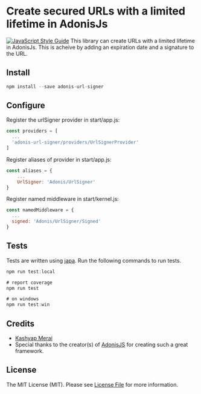 # Create secured URLs with a limited lifetime in AdonisJs
[![JavaScript Style Guide](https://img.shields.io/badge/code_style-standard-brightgreen.svg)](https://standardjs.com)
This library can create URLs with a limited lifetime in AdonisJs. This is acheive by adding an expiration date and a signature to the URL.

## Install
```js
npm install --save adonis-url-signer
```

## Configure
Register the urlSigner provider in start/app.js:
```js
const providers = [
  ...
  'adonis-url-signer/providers/UrlSignerProvider'
]
```
Register aliases of provider in start/app.js:
```js
const aliases = {
    ...
    UrlSigner: 'Adonis/UrlSigner'
}
```
Register named middleware in start/kernel.js:
```js
const namedMiddleware = {
  ...
  signed: 'Adonis/UrlSigner/Signed'
}
```

## Tests
Tests are written using [japa](http://github.com/thetutlage/japa). Run the following commands to run tests.
```js
npm run test:local

# report coverage
npm run test

# on windows
npm run test:win
```


## Credits

- [Kashyap Merai](https://github.com/kamerk22)
- Special thanks to the creator(s) of [AdonisJS](http://adonisjs.com/) for creating such a great framework.

## License

The MIT License (MIT). Please see [License File](LICENSE.md) for more information.